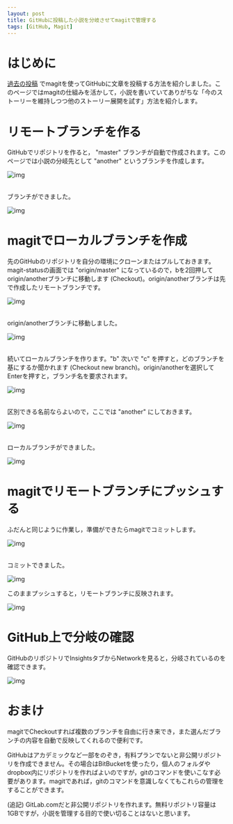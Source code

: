 ```yaml
---
layout: post
title: GitHubに投稿した小説を分岐させてmagitで管理する
tags: [GitHub, Magit]
---
```


# はじめに

[過去の投稿](https://jamcha-aa.github.io/2016/08/31/orgmagit.html) でmagitを使ってGitHubに文章を投稿する方法を紹介しました。このページではmagitの仕組みを活かして，小説を書いていてありがちな「今のストーリーを維持しつつ他のストーリー展開を試す」方法を紹介します。

# リモートブランチを作る

GitHubでリポジトリを作ると， "master" ブランチが自動で作成されます。このページでは小説の分岐先として "another" というブランチを作成します。

![img](01.png)

<br>
ブランチができました。

![img](02.png)

# magitでローカルブランチを作成

先のGitHubのリポジトリを自分の環境にクローンまたはプルしておきます。magit-statusの画面では "origin/master" になっているので，bを2回押してorigin/anotherブランチに移動します (Checkout)。origin/anotherブランチは先で作成したリモートブランチです。

![img](03.png)

<br>
origin/anotherブランチに移動しました。

![img](04.png)

<br>
続いてローカルブランチを作ります。"b" 次いで "c" を押すと，どのブランチを基にするか聞かれます (Checkout new branch)。origin/anotherを選択してEnterを押すと，ブランチ名を要求されます。

![img](05.png)

<br>
区別できる名前ならよいので，ここでは "another" にしておきます。

![img](06.png)

<br>
ローカルブランチができました。

![img](07.png)

# magitでリモートブランチにプッシュする

ふだんと同じように作業し，準備ができたらmagitでコミットします。

![img](08.png)

<br>
コミットできました。

![img](09.png)

このままプッシュすると，リモートブランチに反映されます。

![img](10.png)

# GitHub上で分岐の確認

GitHubのリポジトリでInsightsタブからNetworkを見ると，分岐されているのを確認できます。

![img](11.png)

# おまけ

magitでCheckoutすれば複数のブランチを自由に行き来でき，また選んだブランチの内容を自動で反映してくれるので便利です。

GitHubはアカデミックなど一部をのぞき，有料プランでないと非公開リポジトリを作成できません。その場合はBitBucketを使ったり，個人のフォルダやdropbox内にリポジトリを作ればよいのですが，gitのコマンドを使いこなす必要があります。magitであれば，gitのコマンドを意識しなくてもこれらの管理をすることができます。

(追記) GitLab.comだと非公開リポジトリを作れます。無料リポジトリ容量は1GBですが，小説を管理する目的で使い切ることはないと思います。